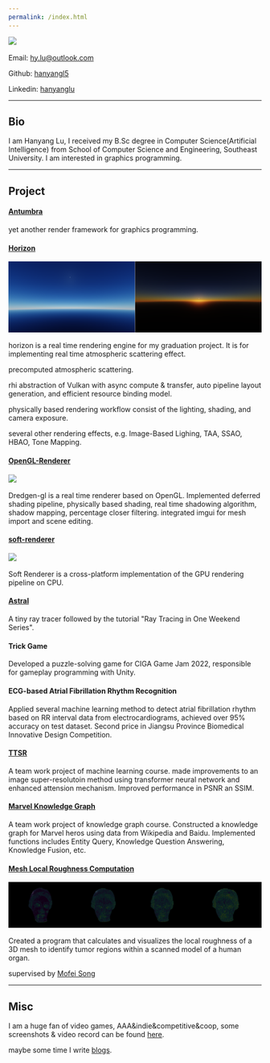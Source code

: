 ```yaml
---
permalink: /index.html
---
```


![](https://avatars.githubusercontent.com/u/45009841?s=128&v=4)

Email: hy.lu@outlook.com

Github: [hanyangl5](https://github.com/hanyangl5)

Linkedin: [hanyanglu](https://www.linkedin.com/in/hanyang-lu-06a250181/)

---

## Bio

I am Hanyang Lu, I received my B.Sc degree in Computer Science(Artificial Intelligence) from School of Computer Science and Engineering, Southeast University. I am interested in graphics programming.

---

## Project

#### [Antumbra](https://github.com/hanyangl5/antumbra)

yet another render framework for graphics programming.

#### [Horizon](https://github.com/hanyangl5/horizon)


![](https://github.com/hanyangl5/horizon/blob/main/docs/figs/samples/atmosphere.png?raw=true)

horizon is a real time rendering engine for my graduation project. It is for implementing real time atmospheric scattering effect.

precomputed atmospheric scattering.

rhi abstraction of Vulkan with async compute & transfer, auto pipeline layout generation, and efficient resource binding model.

physically based rendering workflow consist of the lighting, shading, and camera exposure. 

several other rendering effects, e.g. Image-Based Lighing, TAA, SSAO, HBAO, Tone Mapping.


#### [OpenGL-Renderer](https://github.com/hanyangl5/OpenGL-Renderer)


![](https://raw.githubusercontent.com/hanyangl5/Dredgen-gl/main/resources/figs/ex3_224.png?token=GHSAT0AAAAAACA5MFHX6OLSYPUXLRRYQSJAZDF44UQ)

Dredgen-gl is a real time renderer based on OpenGL. Implemented deferred shading pipeline, physically based shading, real time shadowing algorithm, shadow mapping, percentage closer filtering.
integrated imgui for mesh import and scene editing.


#### [soft-renderer](https://github.com/hanyangl5/soft-renderer)

![](https://github.com/v4vendeta/soft-renderer/raw/master/figs/output_224.png)

Soft Renderer is a cross-platform implementation of the GPU rendering pipeline on CPU.


#### [Astral](https://github.com/hanyangl5/Astral)

A tiny ray tracer followed by the tutorial "Ray Tracing in One Weekend Series".

#### Trick Game

Developed a puzzle-solving game for CIGA Game Jam 2022, responsible for gameplay programming with Unity.

#### ECG-based Atrial Fibrillation Rhythm Recognition

Applied several machine learning method to detect atrial fibrillation rhythm based on RR interval data from electrocardiograms, achieved over 95% accuracy on test dataset. Second price in Jiangsu Province Biomedical Innovative Design Competition.

#### [TTSR](https://github.com/Luciferbobo/TTSR_b2)

A team work project of machine learning course. made improvements to an image super-resolutoin method using transformer neural network and enhanced attension mechanism. Improved performance in PSNR an SSIM.

#### [Marvel Knowledge Graph](https://github.com/hanyangl5/Marvel_KG)

A team work project of knowledge graph course. Constructed a knowledge graph for Marvel heros using data from Wikipedia and Baidu. Implemented functions includes Entity Query, Knowledge Question Answering, Knowledge Fusion, etc.

#### [Mesh Local Roughness Computation](https://github.com/hanyangl5/MeshLocalRoughness)

![](https://github.com/hanyangl5/MeshLocalRoughness/raw/main/figs/venus.png)

Created a program that calculates and visualizes the local roughness of a 3D mesh to identify tumor regions within a scanned model of a human organ.

supervised by [Mofei Song](http://palm.seu.edu.cn/smf/index.html)

---

## Misc

I am a huge fan of video games, AAA&indie&competitive&coop, some screenshots & video record can be found [here](games/games.md).

maybe some time I write [blogs](blogs.md).
